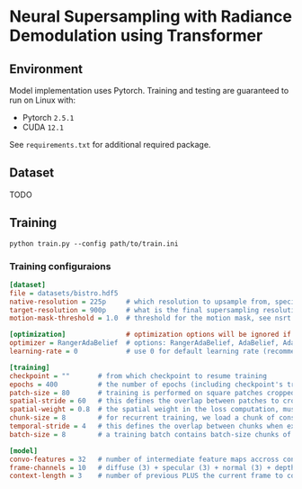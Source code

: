 # Neural Supersampling with Radiance Demodulation using Transformer

## Environment
Model implementation uses Pytorch. Training and testing are guaranteed to run on Linux with:
- Pytorch `2.5.1`
- CUDA `12.1`

See `requirements.txt` for additional required package.

## Dataset
TODO

## Training

```
python train.py --config path/to/train.ini
```

### Training configuraions

```ini
[dataset]
file = datasets/bistro.hdf5
native-resolution = 225p     # which resolution to upsample from, specified using the frame height in pixels
target-resolution = 900p     # what is the final supersampling resolution
motion-mask-threshold = 1.0  # threshold for the motion mask, see nsrt.ipynb for details on how to set this value

[optimization]               # optimization options will be ignored if checkpoint is provided
optimizer = RangerAdaBelief  # options: RangerAdaBelief, AdaBelief, AdamW, SGD
learning-rate = 0            # use 0 for default learning rate (recommended for RangerAdaBelief and AdaBelief)

[training]
checkpoint = ""       # from which checkpoint to resume training
epochs = 400          # the number of epochs (including checkpoint's trained epochs) after which the training will stop
patch-size = 80       # training is performed on square patches cropped from the input frames, not the whole frame
spatial-stride = 60   # this defines the overlap between patches to crop from the input frames
spatial-weight = 0.8  # the spatial weight in the loss computation, must be in [0, 1]
chunk-size = 8        # for recurrent training, we load a chunk of consecutive frames to process
temporal-stride = 4   # this defines the overlap between chunks when extracting from a traning sequence
batch-size = 8        # a training batch contains batch-size chunks of consecutive patches

[model]
convo-features = 32   # number of intermediate feature maps accross convolutional layers
frame-channels = 10   # diffuse (3) + specular (3) + normal (3) + depth (1)
context-length = 3    # number of previous PLUS the current frame to consider for temporal context
```
